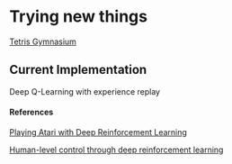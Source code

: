 # Trying new things
[Tetris Gymnasium](https://max-we.github.io/Tetris-Gymnasium/)

## Current Implementation
Deep Q-Learning with experience replay

#### References
[Playing Atari with Deep Reinforcement Learning](https://arxiv.org/abs/1312.5602)

[Human-level control through deep reinforcement learning](https://www.nature.com/articles/nature14236)
